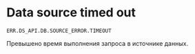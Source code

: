 # Data source timed out

`ERR.DS_API.DB.SOURCE_ERROR.TIMEOUT`

Превышено время выполнения запроса в источнике данных.


